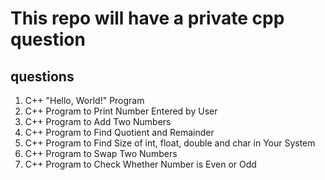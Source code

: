 # This repo will have a private cpp question

## questions
1. C++ "Hello, World!" Program
2. C++ Program to Print Number Entered by User
3. C++ Program to Add Two Numbers
4. C++ Program to Find Quotient and Remainder
5. C++ Program to Find Size of int, float, double and char in Your System
6. C++ Program to Swap Two Numbers
7. C++ Program to Check Whether Number is Even or Odd
